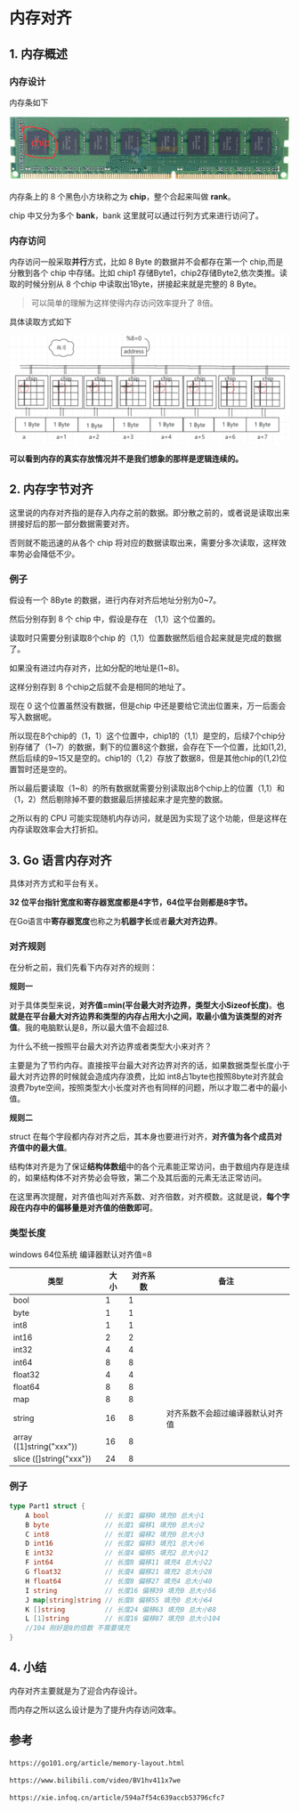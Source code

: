 # 内存对齐

## 1. 内存概述

### 内存设计

内存条如下

![](assets/mem.png)

内存条上的 8 个黑色小方块称之为 **chip**，整个合起来叫做 **rank**。

chip 中又分为多个 **bank**，bank 这里就可以通过行列方式来进行访问了。

### 内存访问

内存访问一般采取**并行**方式，比如 8 Byte 的数据并不会都存在第一个 chip,而是分散到各个 chip 中存储。比如 chip1 存储Byte1，chip2存储Byte2,依次类推。读取的时候分别从 8 个chip 中读取出1Byte，拼接起来就是完整的 8 Byte。

> 可以简单的理解为这样使得内存访问效率提升了 8倍。



具体读取方式如下

![](assets/mem-access.png)



**可以看到内存的真实存放情况并不是我们想象的那样是逻辑连续的。**



## 2. 内存字节对齐

这里说的内存对齐指的是存入内存之前的数据。即分散之前的，或者说是读取出来拼接好后的那一部分数据需要对齐。

否则就不能迅速的从各个 chip 将对应的数据读取出来，需要分多次读取，这样效率势必会降低不少。

### 例子

假设有一个 8Byte 的数据，进行内存对齐后地址分别为0~7。

然后分别存到 8 个 chip 中，假设是存在 （1,1）这个位置的。

读取时只需要分别读取8个chip 的（1,1）位置数据然后组合起来就是完成的数据了。

如果没有进过内存对齐，比如分配的地址是(1~8)。

这样分别存到 8 个chip之后就不会是相同的地址了。

现在 0 这个位置虽然没有数据，但是chip 中还是要给它流出位置来，万一后面会写入数据呢。

所以现在8个chip的（1，1）这个位置中，chip1的（1,1）是空的，后续7个chip分别存储了（1~7）的数据，剩下的位置8这个数据，会存在下一个位置，比如(1,2),然后后续的9~15又是空的。chip1的（1,2）存放了数据8，但是其他chip的(1,2)位置暂时还是空的。

所以最后要读取（1~8）的所有数据就需要分别读取出8个chip上的位置（1,1）和（1，2）然后剔除掉不要的数据最后拼接起来才是完整的数据。



之所以有的 CPU 可能实现随机内存访问，就是因为实现了这个功能，但是这样在内存读取效率会大打折扣。



## 3. Go 语言内存对齐

具体对齐方式和平台有关。

**32 位平台指针宽度和寄存器宽度都是4字节，64位平台则都是8字节。**

在Go语言中**寄存器宽度**也称之为**机器字长**或者**最大对齐边界**。



### 对齐规则

在分析之前，我们先看下内存对齐的规则：

**规则一**

对于具体类型来说，**对齐值=min(平台最大对齐边界，类型大小Sizeof长度)**。**也就是在平台最大对齐边界和类型的内存占用大小之间，取最小值为该类型的对齐值**。我的电脑默认是8，所以最大值不会超过8.

为什么不统一按照平台最大对齐边界或者类型大小来对齐？

主要是为了节约内存。直接按平台最大对齐边界对齐的话，如果数据类型长度小于最大对齐边界的时候就会造成内存浪费，比如 int8占1byte也按照8byte对齐就会浪费7byte空间，按照类型大小长度对齐也有同样的问题，所以才取二者中的最小值。

**规则二**

struct 在每个字段都内存对齐之后，其本身也要进行对齐，**对齐值为各个成员对齐值中的最大值**。

结构体对齐是为了保证**结构体数组**中的各个元素能正常访问，由于数组内存是连续的，如果结构体不对齐势必会导致，第二个及其后面的元素无法正常访问。



在这里再次提醒，对齐值也叫对齐系数、对齐倍数，对齐模数。这就是说，**每个字段在内存中的偏移量是对齐值的倍数即可**。



### 类型长度

windows 64位系统 编译器默认对齐值=8

| 类型                     | 大小 | 对齐系数 | 备注                             |
| ------------------------ | ---- | -------- | -------------------------------- |
| bool                     | 1    | 1        |                                  |
| byte                     | 1    | 1        |                                  |
| int8                     | 1    | 1        |                                  |
| int16                    | 2    | 2        |                                  |
| int32                    | 4    | 4        |                                  |
| int64                    | 8    | 8        |                                  |
| float32                  | 4    | 4        |                                  |
| float64                  | 8    | 8        |                                  |
| map                      | 8    | 8        |                                  |
| string                   | 16   | 8        | 对齐系数不会超过编译器默认对齐值 |
| array ([1]string{"xxx"}) | 16   | 8        |                                  |
| slice ([]string{"xxx"})  | 24   | 8        |                                  |

### 例子

```go
type Part1 struct {
	A bool              // 长度1 偏移0 填充0 总大小1
	B byte              // 长度1 偏移1 填充0 总大小2
	C int8              // 长度1 偏移2 填充0 总大小3
	D int16             // 长度2 偏移3 填充1 总大小6
	E int32             // 长度4 偏移5 填充2 总大小12
	F int64             // 长度8 偏移11 填充4 总大小22
	G float32           // 长度4 偏移21 填充2 总大小28
	H float64           // 长度8 偏移27 填充4 总大小40
	I string            // 长度16 偏移39 填充0 总大小56
	J map[string]string // 长度8 偏移55 填充0 总大小64
	K []string          // 长度24 偏移63 填充0 总大小88
	L [1]string         // 长度16 偏移87 填充0 总大小104
	//104 刚好是8的倍数 不需要填充
}
```



## 4. 小结

内存对齐主要就是为了迎合内存设计。

而内存之所以这么设计是为了提升内存访问效率。





## 参考

`https://go101.org/article/memory-layout.html`

`https://www.bilibili.com/video/BV1hv411x7we`

`https://xie.infoq.cn/article/594a7f54c639accb53796cfc7`

